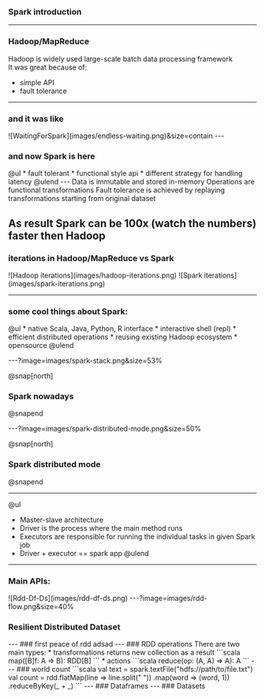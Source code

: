 ### Spark introduction

---
<h3> Hadoop/MapReduce </h3>

Hadoop is widely used large-scale batch data processing framework  
It was great because of:
* simple API
* fault tolerance
---
<h3> and it was like </h3>
![WaitingForSpark](images/endless-waiting.png)&size=contain
---
<h3> and now Spark is here </h3>
@ul
* fault tolerant
* functional style api
* different strategy for handling latency 
@ulend
--- 
Data is immutable and stored in-memory     
Operations are functional transformations       
Fault tolerance is achieved by replaying transformations starting from original dataset     
  
As result Spark can be 100x (watch the numbers) faster then Hadoop      
---
<h3> iterations in Hadoop/MapReduce vs Spark </h3>
![Hadoop iterations](images/hadoop-iterations.png)
![Spark iterations](images/spark-iterations.png)

---
<h3> some cool things about Spark: </h3>
@ul
* native Scala, Java, Python, R interface   
* interactive shell (repl)    
* efficient distributed operations   
* reusing existing Hadoop ecosystem  
* opensource 
@ulend

---?image=images/spark-stack.png&size=53%

@snap[north]

<h3> Spark nowadays </h3>

@snapend

---?image=images/spark-distributed-mode.png&size=50%

@snap[north]
<h3> Spark distributed mode </h3>
@snapend

---
@ul
* Master-slave architecture   
* Driver is the process where the main method runs  
* Executors are responsible for running the individual tasks in given Spark job
* Driver + executor == spark app 
@ulend

---
<h3> Main APIs: </h3>
![Rdd-Df-Ds](images/rdd-df-ds.png)
---?image=images/rdd-flow.png&size=40%
<h3> Resilient Distributed Dataset </h3>
<!-- @snap[east] -->
<!-- ![RDD Flow](images/rdd-flow.png)&size=contain -->
<!-- @snapend -->
---
### first peace of rdd
adsad
---
### RDD operations
There are two main types:
* transformations
returns new collection as a result
```scala
map([B]f: A => B): RDD[B]
```
* actions
```scala
reduce(op: (A, A) => A): A
```
---
### world count 
```scala
val text = spark.textFile("hdfs://path/to/file.txt")
val count = rdd.flatMap(line => line.split(" "))
                    .map(word => (word, 1))
                    .reduceByKey(_ + _)
```
---
### Dataframes
---
### Datasets